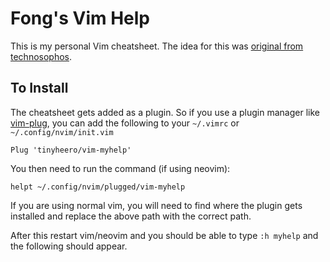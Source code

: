 # Fong's Vim Help

This is my personal Vim cheatsheet. The idea for this was 
[original from technosophos](https://github.com/technosophos/vim-myhelp).

## To Install

The cheatsheet gets added as a plugin. So if you use a plugin manager like 
[vim-plug](https://github.com/junegunn/vim-plug), you can add the following to 
your `~/.vimrc` or `~/.config/nvim/init.vim` 

```
Plug 'tinyheero/vim-myhelp'
```

You then need to run the command (if using neovim):

```
helpt ~/.config/nvim/plugged/vim-myhelp
```

If you are using normal vim, you will need to find where the plugin gets 
installed and replace the above path with the correct path.

After this restart vim/neovim and you should be able to type `:h myhelp` and 
the following should appear.
